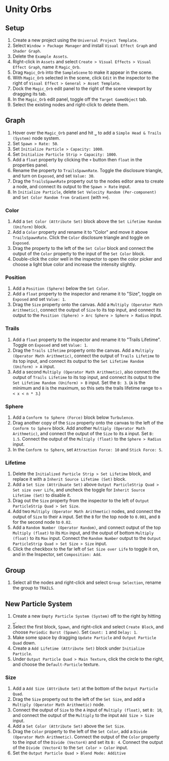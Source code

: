 # Unity Orbs

## Setup

1. Create a new project using the `Universal Project Template`.
2. Select `Window > Package Manager` and install `Visual Effect Graph` and `Shader Graph`.
3. Delete the `Example Assets`.
4. Right-click in `Assets` and select `Create > Visual Effects > Visual Effect Graph`, name it `Magic_Orb`.
5. Drag `Magic_Orb` into the `SampleScene` to make it appear in the scene.
6. With `Magic_Orb` selected in the scene, click `Edit` in the inspector to the right of `Visual Effect > General > Asset Template`.
7. Dock the `Magic_Orb` edit panel to the right of the scene viewport by dragging its tab.
8. In the `Magic_Orb` edit panel, toggle off the `Target GameObject` tab.
9. Select the existing nodes and right-click to delete them.

## Graph

1. Hover over the `Magic_Orb` panel and hit `␣` to add a `Simple Head & Trails (System)` node system.
2. Set `Spawn > Rate: 50`.
3. Set `Initialize Particle > Capacity: 1000`.
4. Set `Initialize Particle Strip > Capacity: 1000`.
5. Add a `float` property by clicking the `+` button then `float` in the properties panel.
6. Rename the property to `TrailsSpawnRate`. Toggle the disclosure triangle, and turn on `Exposed`, and set `Value: 30`.
7. Drag the `TrailsSpawnRate` property out to the nodes editor area to create a node, and connect its output to the `Spawn > Rate` input.
8. In `Initialize Particle`, delete `Set Velocity Random (Per-component)` and `Set Color Random from Gradient` (with `⌘⌫`).

### Color

1. Add a `Set Color (Attribute Set)` block above the `Set Lifetime Random (Uniform)` block.
2. Add a `Color` property and rename it to "Color" and move it above `TrailsSpawnRate`. Click the `Color` disclosure triangle and toggle on `Exposed`.
3. Drag the property to the left of the `Set Color` block and connect the output of the `Color` property to the input of the `Set Color` block.
4. Double-click the color well in the inspector to open the color picker and choose a light blue color and increase the intensity slightly.

### Position

1. Add a `Position (Sphere)` below the `Set Color`.
2. Add a `float` property to the inspector and rename it to "Size", toggle on `Exposed` and set `Value: 1`.
3. Drag the `Size` property onto the canvas. Add a `Multiply (Operator Math Arithmetic)`, connect the output of `Size` to its top input, and connect its output to the `Position (Sphere) > Arc Sphere > Sphere > Radius` input.

### Trails

1. Add a `float` property to the inspector and rename it to "Trails Lifetime". Toggle on `Exposed` and set `Value: 1`.
2. Drag the `Trails LIfetime` property onto the canvas. Add a `Multiply (Operator Math Arithmetic)`, connect the output of `Trails Lifetime` to its top input, and connect its output to the `Set Lifetime Random (Uniform) > A` input.
3. Add a second `Multiply (Operator Math Arithmetic)`, also connect the output of `Trails Lifetime` to its top input, and connect its output to the `Set Lifetime Random (Uniform) > B` input. Set the `B: 3`. (`A` is the minimum and `B` is the maximum, so this sets the trails lifetime range to `n < x < n * 3`.)

### Sphere

1. Add a `Conform to Sphere (Force)` block below `Turbulence`.
2. Drag another copy of the `Size` property onto the canvas to the left of the `Conform to Sphere` block. Add another `Multiply (Operator Math Arithmetic)`, and connect the output of the `Size` to its `A` input. Set `B: 1.5`. Connect the output of the `Multiply (float)` to the `Sphere > Radius` input.
3. In the `Conform to Sphere`, set `Attraction Force: 10` and `Stick Force: 5`.

### Lifetime

1. Delete the `Initialized Particle Strip > Set Lifetime` block, and replace it with a `Inherit Source Lifetime (Set)` block.
2. Add a `Set Size (Attribuate Set)` above `Output ParticleStrip Quad > Set size over Life`, and uncheck the toggle for `Inherit Source Lifetime (Set)` to disable it. 
3. Drag out the `Size` property from the inspector to the left of `Output ParticleStrip Quad > Set Size`.
4. Add two `Multiply (Operator Math Arithmetic)` nodes, and connect the output of `Size` to their `A` input. Set the `B` for the top node to `0.001`, and `B` for the second node to `0.02`.
5. Add a `Random Number (Operator Random)`, and connect output of the top `Multiply (float)` to its `Min` input, and the output of bottom `Multiply (float)` to its `Max` input. Connect the `Random Number` output to the `Output ParticleStrip Quad > Set Size > Size` input.
6. Click the checkbox to the far left of `Set Size over Life` to toggle it on, and in the Inspector, set `Composition: Add`.

## Group

1. Select all the nodes and right-click and select `Group Selection`, rename the group to `TRAILS`.

## New Particle System

1. Create a new `Empty Particle System (System)` off to the right by hitting `␣`.
2. Select the first block, `Spawn`, and right-click and select `Create Block`, and choose `Periodic Burst (Spawn)`. Set `Count: 1` and `Delay: 1`.
3. Make some space by dragging `Update Particle` and `Output Particle Quad` down.
4. Create a `Add Lifetime (Attribute Set)` block under `Initialize Particle`.
5. Under `Output Particle Quad > Main Texture`, click the circle to the right, and choose the `Default-Particle` texture.

### Size

1. Add a `Add Size (Attribute Set)` at the bottom of the `Output Particle Quad`.
2. Drag the `Size` property out to the left of the `Set Size`, and add a `Multiply (Operator Math Arithmetic)` node.
3. Connect the output of `Size` to the `A` input of `Multiply (float)`, set `B: 10`, and connect the output of the `Multiply` to the input `Add Size > Size` input.
4. Add a `Set Color (Attribute Set)` above the `Set Size`.
5. Drag the `Color` property to the left of the `Set Color`, add a `Divide (Operator Math Arithmetic)`. Connect the output of the `Color` property to the input of the `Divide (Vector4)` and set its `B: 4`. Connect the output of the `Divide (Vector4)` to the `Set Color > Color` input.
6. Set the `Output Particle Quad > Blend Mode: Additive`
